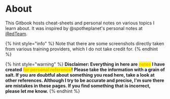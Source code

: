 # About

This Gitbook hosts cheat-sheets and personal notes on various topics I learn about. It was inspired by @spotheplanet's personal notes at [iRedTeam](https://www.ired.team/).&#x20;

{% hint style="info" %}
Note that there are some screenshots directly taken from various training providers, which I do not take credit for.
{% endhint %}

{% hint style="warning" %}
**Disclaimer: Everything in here are **<mark style="color:orange;">**notes**</mark>** I have created **<mark style="color:orange;">**for personal reference**</mark>**! Please take the information with a grain of salt. If you are doubtful about something you read here, take a look at other references. Although I try to be accurate and precise, I'm sure there are mistakes in these pages. If you find something that is incorrect, please let me know.**
{% endhint %}
